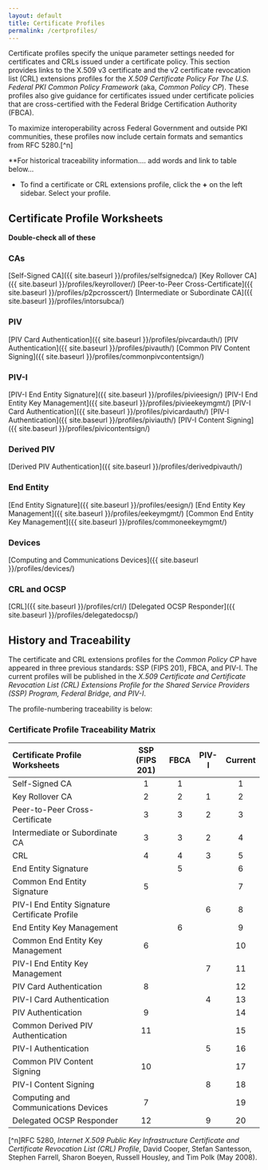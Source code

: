 ```yaml
---
layout: default
title: Certificate Profiles
permalink: /certprofiles/
---
```


Certificate profiles specify the unique parameter settings needed for certificates and CRLs issued under a certificate policy. This section provides links to the X.509 v3 certificate and the v2 certificate revocation list (CRL) extensions profiles for the _X.509 Certificate Policy For The U.S. Federal PKI Common Policy Framework_ (aka, _Common Policy CP_). These profiles also give guidance for certificates issued under certificate policies that are cross-certified with the Federal Bridge Certification Authority (FBCA).

To maximize interoperability across Federal Government and outside PKI communities, these profiles now include certain formats and semantics from RFC 5280.[^n] 

**For historical traceability information.... add words and link to table below...

* To find a certificate or CRL extensions profile, click the **+** on the left sidebar. Select your profile. 

## Certificate Profile Worksheets

**Double-check all of these**

### CAs 
 
[Self-Signed CA]({{ site.baseurl }}/profiles/selfsignedca/)
[Key Rollover CA]({{ site.baseurl }}/profiles/keyrollover/)
[Peer-to-Peer Cross-Certificate]({{ site.baseurl }}/profiles/p2pcrosscert/)
[Intermediate or Subordinate CA]({{ site.baseurl }}/profiles/intorsubca/)

### PIV

[PIV Card Authentication]({{ site.baseurl }}/profiles/pivcardauth/)
[PIV Authentication]({{ site.baseurl }}/profiles/pivauth/)
[Common PIV Content Signing]({{ site.baseurl }}/profiles/commonpivcontentsign/)


### PIV-I

[PIV-I End Entity Signature]({{ site.baseurl }}/profiles/pivieesign/)
[PIV-I End Entity Key Management]({{ site.baseurl }}/profiles/pivieekeymgmt/)
[PIV-I Card Authentication]({{ site.baseurl }}/profiles/pivicardauth/)
[PIV-I Authentication]({{ site.baseurl }}/profiles/piviauth/)
[PIV-I Content Signing]({{ site.baseurl }}/profiles/pivicontentsign/)

### Derived PIV

[Derived PIV Authentication]({{ site.baseurl }}/profiles/derivedpivauth/)

### End Entity

[End Entity Signature]({{ site.baseurl }}/profiles/eesign/)
[End Entity Key Management]({{ site.baseurl }}/profiles/eekeymgmt/)
[Common End Entity Key Management]({{ site.baseurl }}/profiles/commoneekeymgmt/)

### Devices

[Computing and Communications Devices]({{ site.baseurl }}/profiles/devices/)

### CRL and OCSP

[CRL]({{ site.baseurl }}/profiles/crl/)
[Delegated OCSP Responder]({{ site.baseurl }}/profiles/delegatedocsp/)

## History and Traceability

The certificate and CRL extensions profiles for the _Common Policy CP_ have appeared in three previous standards:  SSP (FIPS 201), FBCA, and PIV-I. The current profiles will be published in the _X.509 Certificate and Certificate Revocation List (CRL) Extensions Profile for the Shared Service Providers (SSP) Program, Federal Bridge, and PIV-I_. 

The profile-numbering traceability is below:

### Certificate Profile Traceability Matrix

| **Certificate Profile<BR>Worksheets**   | **SSP**<BR>**(FIPS 201)**        | **FBCA**     | **PIV-I**     | **Current**   |
| :----------------------------------  | :------:        | :-----------:      | :-----------:      | :-----------:      |
| Self-Signed CA                       | 1              | 1            |               | 1             |
| Key Rollover CA                      | 2              | 2            |  1            | 2             |
| Peer-to-Peer Cross-Certificate       | 3              | 3            |  2            | 3             |
| Intermediate or Subordinate CA       | 3              | 3            |  2            | 4             |
| CRL       | 4              | 4            |  3            | 5             |
| End Entity Signature       |                | 5            |               | 6             |
| Common End Entity Signature       | 5              |              |               | 7             |
| PIV-I End Entity Signature Certificate Profile       |                |              |  6            | 8             |
| End Entity Key Management       |                |  6           |               | 9             |
| Common End Entity Key Management       | 6               |             |               | 10             |
| PIV-I End Entity Key Management       |                |             | 7              | 11             |
| PIV Card Authentication       | 8               |             |               | 12             |
| PIV-I Card Authentication       |                |             |  4             | 13             |
| PIV Authentication       |  9              |             |               | 14             |
| Common Derived PIV Authentication       |  11              |             |               | 15             |
| PIV-I Authentication       |                |             |  5             | 16             |
| Common PIV Content Signing       | 10               |             |               | 17             |
| PIV-I Content Signing       |                |             |  8             | 18             |
| Computing and Communications Devices       | 7               |             |               | 19             |
| Delegated OCSP Responder       | 12               |             | 9             | 20             |



[^n]RFC 5280, _Internet X.509 Public Key Infrastructure Certificate and Certificate Revocation List (CRL) Profile_, David Cooper, Stefan Santesson, Stephen Farrell, Sharon Boeyen, Russell Housley, and Tim Polk (May 2008).

